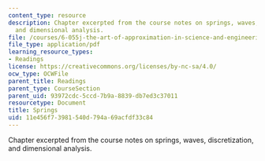 ```yaml
---
content_type: resource
description: Chapter excerpted from the course notes on springs, waves, discretization,
  and dimensional analysis.
file: /courses/6-055j-the-art-of-approximation-in-science-and-engineering-spring-2008/11e456f73981540d794a69acfdf33c84_may12.pdf
file_type: application/pdf
learning_resource_types:
- Readings
license: https://creativecommons.org/licenses/by-nc-sa/4.0/
ocw_type: OCWFile
parent_title: Readings
parent_type: CourseSection
parent_uid: 93972cdc-5ccd-7b9a-8839-db7ed3c37011
resourcetype: Document
title: Springs
uid: 11e456f7-3981-540d-794a-69acfdf33c84
---
```

Chapter excerpted from the course notes on springs, waves, discretization, and dimensional analysis.